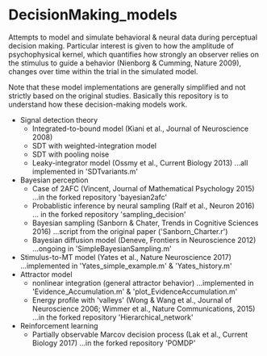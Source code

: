 # DecisionMaking_models
Attempts to model and simulate behavioral & neural data during perceptual decision making. Particular interest is given to how the amplitude of psychophysical kernel, which quantifies how strongly an observer relies on the stimulus to guide a behavior (Nienborg & Cumming, Nature 2009), changes over time within the trial in the simulated model.

Note that these model implementations are generally simplified and not strictly based on the original studies. Basically this repository is to understand how these decision-making models work.

- Signal detection theory
  - Integrated-to-bound model (Kiani et al., Journal of Neuroscience 2008)
  - SDT with weighted-integration model
  - SDT with pooling noise
  - Leaky-integrator model (Ossmy et al., Current Biology 2013) ...all implemented in 'SDTvariants.m'
- Bayesian perception
  - Case of 2AFC (Vincent, Journal of Mathematical Psychology 2015) ...in the forked repository 'bayesian2afc'
  - Probablistic inference by neural sampling (Ralf et al., Neuron 2016) ... in the forked repository 'sampling_decision'
  - Bayesian sampling (Sanborn & Chater, Trends in Cognitive Sciences 2016) ...script from the original paper ('Sanborn_Charter.r')
  - Bayesian diffusion model (Deneve, Frontiers in Neuroscience 2012) ...ongoing in 'SimpleBayesianSampling.m'
- Stimulus-to-MT model (Yates et al., Nature Neuroscience 2017) ...implemented in 'Yates_simple_example.m' & 'Yates_history.m'
- Attractor model
  - nonlinear integration (general attractor behavior) ...implemented in 'Evidence_Accumulation.m' & 'plot_EvidenceAccumulation.m'
  - Energy profile with 'valleys' (Wong & Wang et al., Journal of Neuroscience 2006; Wimmer et al., Nature Communications, 2015) ...in the forked repository 'Hierarchical_network'
- Reinforcement learning
  - Partially observable Marcov decision process (Lak et al., Current Biology 2017) ...in the forked repository 'POMDP'
